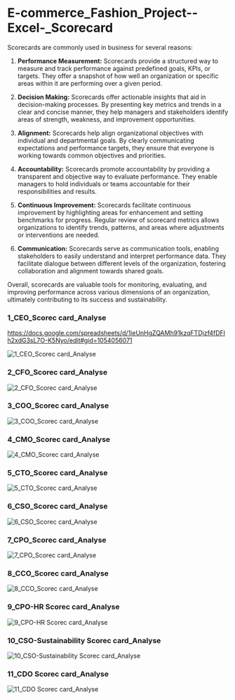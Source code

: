 # E-commerce_Fashion_Project--Excel-_Scorecard

Scorecards are commonly used in business for several reasons:

1. **Performance Measurement:** Scorecards provide a structured way to measure and track performance against predefined goals, KPIs, or targets. They offer a snapshot of how well an organization or specific areas within it are performing over a given period.

2. **Decision Making:** Scorecards offer actionable insights that aid in decision-making processes. By presenting key metrics and trends in a clear and concise manner, they help managers and stakeholders identify areas of strength, weakness, and improvement opportunities.

3. **Alignment:** Scorecards help align organizational objectives with individual and departmental goals. By clearly communicating expectations and performance targets, they ensure that everyone is working towards common objectives and priorities.

4. **Accountability:** Scorecards promote accountability by providing a transparent and objective way to evaluate performance. They enable managers to hold individuals or teams accountable for their responsibilities and results.

5. **Continuous Improvement:** Scorecards facilitate continuous improvement by highlighting areas for enhancement and setting benchmarks for progress. Regular review of scorecard metrics allows organizations to identify trends, patterns, and areas where adjustments or interventions are needed.

6. **Communication:** Scorecards serve as communication tools, enabling stakeholders to easily understand and interpret performance data. They facilitate dialogue between different levels of the organization, fostering collaboration and alignment towards shared goals.

Overall, scorecards are valuable tools for monitoring, evaluating, and improving performance across various dimensions of an organization, ultimately contributing to its success and sustainability.



### 1_CEO_Scorec card_Analyse

https://docs.google.com/spreadsheets/d/1ieUnHgZQAMh91kzqFTDjzf4fDFlh2xdG3sL7O-K5Nyo/edit#gid=1054056071

![1_CEO_Scorec card_Analyse](https://github.com/Dillipmeher/E-commerce_Fashion_Project--Excel-_Scorecard/assets/143451788/92a97409-ef6b-4ade-9ef4-98b1eb775f33)


### 2_CFO_Scorec card_Analyse

![2_CFO_Scorec card_Analyse](https://github.com/Dillipmeher/E-commerce_Fashion_Project--Excel-_Scorecard/assets/143451788/a1867851-0cd6-4327-bc53-874c3815e083)


### 3_COO_Scorec card_Analyse

![3_COO_Scorec card_Analyse](https://github.com/Dillipmeher/E-commerce_Fashion_Project--Excel-_Scorecard/assets/143451788/4542e056-ac48-4690-ae17-50005f70d139)


### 4_CMO_Scorec card_Analyse

![4_CMO_Scorec card_Analyse](https://github.com/Dillipmeher/E-commerce_Fashion_Project--Excel-_Scorecard/assets/143451788/3169c50e-46f0-4c00-b8d1-5f35a7762fa9)


### 5_CTO_Scorec card_Analyse
![5_CTO_Scorec card_Analyse](https://github.com/Dillipmeher/E-commerce_Fashion_Project--Excel-_Scorecard/assets/143451788/7ae04b33-6986-4f37-8821-f4b720454082)


### 6_CSO_Scorec card_Analyse
![6_CSO_Scorec card_Analyse](https://github.com/Dillipmeher/E-commerce_Fashion_Project--Excel-_Scorecard/assets/143451788/99ab4b22-99ab-4a44-ab69-f8184f233102)



### 7_CPO_Scorec card_Analyse
![7_CPO_Scorec card_Analyse](https://github.com/Dillipmeher/E-commerce_Fashion_Project--Excel-_Scorecard/assets/143451788/691730e2-0e8b-42de-8644-91fdeae789cc)


### 8_CCO_Scorec card_Analyse
![8_CCO_Scorec card_Analyse](https://github.com/Dillipmeher/E-commerce_Fashion_Project--Excel-_Scorecard/assets/143451788/e28d1abd-ad0f-4969-ad94-277a48f40b5b)


### 9_CPO-HR Scorec card_Analyse
![9_CPO-HR Scorec card_Analyse](https://github.com/Dillipmeher/E-commerce_Fashion_Project--Excel-_Scorecard/assets/143451788/1d7b9672-4a50-463c-93e7-95491bf215e7)


### 10_CSO-Sustainability Scorec card_Analyse
![10_CSO-Sustainability Scorec card_Analyse](https://github.com/Dillipmeher/E-commerce_Fashion_Project--Excel-_Scorecard/assets/143451788/a9ded1b0-f782-4ab5-87ab-b7d20a75a409)


### 11_CDO  Scorec card_Analyse
![11_CDO  Scorec card_Analyse](https://github.com/Dillipmeher/E-commerce_Fashion_Project--Excel-_Scorecard/assets/143451788/fe9e0495-1687-4e22-b5cd-38075bbf776f)














